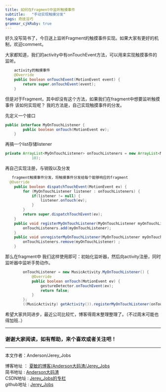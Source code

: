 ```yaml
---
title: 如何在Fragment中监听触摸事件
subtitle:   "手动实现触摸分发"
tags: 奇技淫巧
grammar_cjkRuby: true
---
```



好久没写简书了，今日送上监听Fragment的触摸事件实现。如果大家有更好的机制，欢迎comment。

大家都知道，我们的activity中有onTouchEvent方法，可以用来实现触摸事件的监听。

``` java
	activity的触摸事件
	@Override
    public boolean onTouchEvent(MotionEvent event) {
        return super.onTouchEvent(event);
    }
```
但是对于Fragment，其中却没有这个方法，如果我们在fragment中想要监听触摸事件 该如何实现呢？
我的方法是，自己实现触摸事件的分发。

先定义一个接口

``` java
public interface MyOnTouchListener {
        public boolean onTouch(MotionEvent ev);
    }
```

再搞一个list存储listener

``` java
private ArrayList<MyOnTouchListener> onTouchListeners = new ArrayList<MyOnTouchListener>(
            10);
```

再自己实现注册，与销毁以及分发

``` java
   fragment触摸事件分发，将触摸事件分发给每个能够响应的fragment
  @Override
    public boolean dispatchTouchEvent(MotionEvent ev) {
        for (MyOnTouchListener listener : onTouchListeners) {
            if(listener != null) {
                listener.onTouch(ev);
            }
        }
        return super.dispatchTouchEvent(ev);
    }
    public void registerMyOnTouchListener(MyOnTouchListener myOnTouchListener) {
        onTouchListeners.add(myOnTouchListener);
    }
    public void unregisterMyOnTouchListener(MyOnTouchListener myOnTouchListener) {
        onTouchListeners.remove(myOnTouchListener) ;
    }
```


那么在fragment中 我们这样使用即可：初始化监听器，然后向activity注册，同时监听器中监听手势动作。

``` java
        onTouchListener = new MusicActivity.MyOnTouchListener() {
            @Override
            public boolean onTouch(MotionEvent ev) {
                gestureDetector.onTouchEvent(ev);
                return false;
            }
        };
        ((MusicActivity) getActivity()).registerMyOnTouchListener(onTouchListener);
```


希望大家共同进步，最近公司比较忙，博客得周末整理整理了。（不过周末可能也得加班..）

 ----------
### 谢谢大家阅读，如有帮助，来个喜欢或者关注吧！

 ----------
 本文作者：Anderson/Jerey_Jobs 

 博客地址   ： [夏敏的博客/Anderson大码渣/Jerey_Jobs][1] <br>
 简书地址   :  [Anderson大码渣][2] <br>
 CSDN地址   :  [Jerey_Jobs的专栏][3] <br>
 github地址 :  [Jerey_Jobs][4]
 


  [1]: http://jerey.cn/
  [2]: http://www.jianshu.com/users/016a5ba708a0/latest_articles
  [3]: http://blog.csdn.net/jerey_jobs
  [4]: https://github.com/Jerey-Jobs
